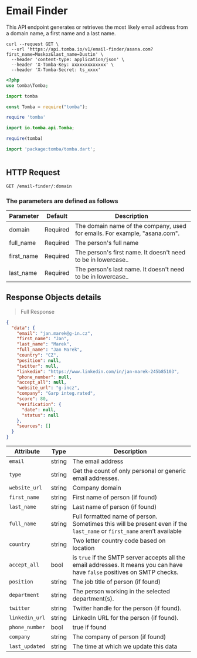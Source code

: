 # Email Finder

This API endpoint generates or retrieves the most likely email address from a domain name, a first name and a last name.

```shell
curl --request GET \
  --url 'https://api.tomba.io/v1/email-finder/asana.com?first_name=Moskoz&last_name=Dustin' \
  --header 'content-type: application/json' \
  --header 'X-Tomba-Key: xxxxxxxxxxxxx' \
  --header 'X-Tomba-Secret: ts_xxxx'
```

```php
<?php
use tomba\Tomba;

```

```python
import tomba

```

```javascript
const Tomba = require("tomba");
```

```ruby
require 'tomba'

```

```java
import io.tomba.api.Tomba;

```

```r
require(tomba)

```

```dart
import 'package:tomba/tomba.dart';

```

```powershell

```

## HTTP Request

`GET /email-finder/:domain`

### The parameters are defined as follows

| Parameter  | Default  | Description                                                                |
| ---------- | -------- | -------------------------------------------------------------------------- |
| domain     | Required | The domain name of the company, used for emails. For example, "asana.com". |
| full_name  | Required | The person's full name                                                     |
| first_name | Required | The person's first name. It doesn't need to be in lowercase..              |
| last_name  | Required | The person's last name. It doesn't need to be in lowercase..               |

## Response Objects details

> Full Response

```json
{
  "data": {
    "email": "jan.marek@g-in.cz",
    "first_name": "Jan",
    "last_name": "Marek",
    "full_name": "Jan Marek",
    "country": "CZ",
    "position": null,
    "twitter": null,
    "linkedin": "https://www.linkedin.com/in/jan-marek-245b85103",
    "phone_number": null,
    "accept_all": null,
    "website_url": "g-incz",
    "company": "Garp integ.rated",
    "score": 80,
    "verification": {
      "date": null,
      "status": null
    },
    "sources": []
  }
}
```

| Attribute      | Type   | Description                                                                                                                |
| -------------- | ------ | -------------------------------------------------------------------------------------------------------------------------- |
| `email`        | string | The email address                                                                                                          |
| `type`         | string | Get the count of only personal or generic email addresses.                                                                 |
| `website_url`  | string | Company domain                                                                                                             |
| `first_name`   | string | First name of person (if found)                                                                                            |
| `last_name`    | string | Last name of person (if found)                                                                                             |
| `full_name`    | string | Full formatted name of person. Sometimes this will be present even if the `last_name` or `first_name` aren’t available     |
| `country`      | string | Two letter country code based on location                                                                                  |
| `accept_all`   | bool   | is `true` if the SMTP server accepts all the email addresses. It means you can have have `false` positives on SMTP checks. |
| `position`     | string | The job title of person (if found)                                                                                         |
| `department`   | string | The person working in the selected department(s).                                                                          |
| `twitter`      | string | Twitter handle for the person (if found).                                                                                  |
| `linkedin_url` | string | LinkedIn URL for the person (if found).                                                                                    |
| `phone_number` | bool   | true if found                                                                                                              |
| `company`      | string | The company of person (if found)                                                                                           |
| `last_updated` | string | The time at which we update this data                                                                                      |
